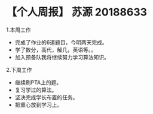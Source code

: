 # 【个人周报】 苏源 20188633


1.本周工作
- 完成了作业的6道题目，今明两天完成。
- 学了数分，高代，解几，英语等。。
- 加入预备队我将继续努力学习算法知识。

2.下周工作
- 继续刷PTA上的题。
- 复习学过的算法。
- 坚决完成学长布置的任务。
- 把重心放到学习上。
